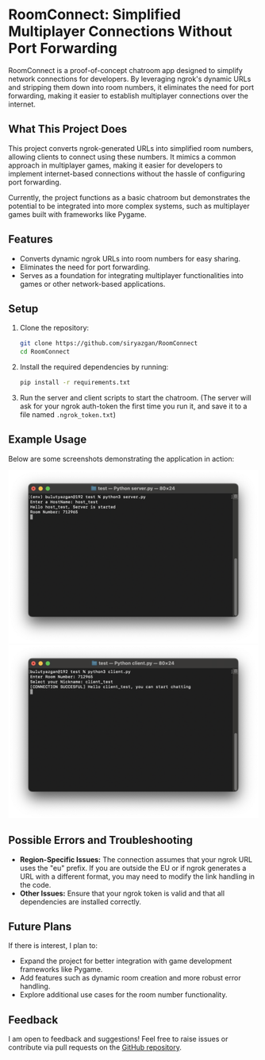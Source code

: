 # RoomConnect: Simplified Multiplayer Connections Without Port Forwarding

RoomConnect is a proof-of-concept chatroom app designed to simplify network connections for developers. By leveraging ngrok's dynamic URLs and stripping them down into room numbers, it eliminates the need for port forwarding, making it easier to establish multiplayer connections over the internet.

## What This Project Does
This project converts ngrok-generated URLs into simplified room numbers, allowing clients to connect using these numbers. It mimics a common approach in multiplayer games, making it easier for developers to implement internet-based connections without the hassle of configuring port forwarding.

Currently, the project functions as a basic chatroom but demonstrates the potential to be integrated into more complex systems, such as multiplayer games built with frameworks like Pygame.

## Features
- Converts dynamic ngrok URLs into room numbers for easy sharing.
- Eliminates the need for port forwarding.
- Serves as a foundation for integrating multiplayer functionalities into games or other network-based applications.

## Setup
1. Clone the repository:
   ```bash
   git clone https://github.com/siryazgan/RoomConnect
   cd RoomConnect
   ```
2. Install the required dependencies by running:
   ```bash
   pip install -r requirements.txt
   ```
3. Run the server and client scripts to start the chatroom. (The server will ask for your ngrok auth-token the first time you run it, and save it to a file named `.ngrok_token.txt`)

## Example Usage
Below are some screenshots demonstrating the application in action:

![Example usage](screenshot1.png)
![Example usage](screenshot2.png)

## Possible Errors and Troubleshooting
- **Region-Specific Issues:** The connection assumes that your ngrok URL uses the "eu" prefix. If you are outside the EU or if ngrok generates a URL with a different format, you may need to modify the link handling in the code.
- **Other Issues:** Ensure that your ngrok token is valid and that all dependencies are installed correctly.

## Future Plans
If there is interest, I plan to:
- Expand the project for better integration with game development frameworks like Pygame.
- Add features such as dynamic room creation and more robust error handling.
- Explore additional use cases for the room number functionality.

## Feedback
I am open to feedback and suggestions! Feel free to raise issues or contribute via pull requests on the [GitHub repository](https://github.com/siryazgan/RoomConnect).
